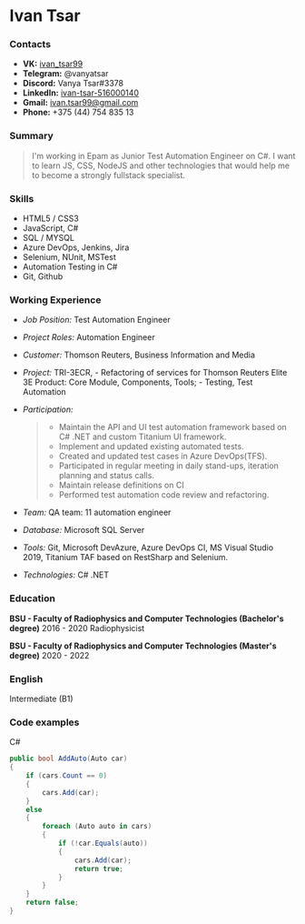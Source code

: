 # Ivan Tsar

### Contacts

- **VK:** [ivan_tsar99](https://vk.com/ivan_tsar99)
- **Telegram:** @vanyatsar
- **Discord:** Vanya Tsar#3378
- **LinkedIn:** [ivan-tsar-516000140](https://www.linkedin.com/in/ivan-tsar-516000140/)
- **Gmail:** [ivan.tsar99@gmail.com](mailto:ivan.tsar99@gmail.com)
- **Phone:** +375 (44) 754 835 13

### Summary

> I'm working in Epam as Junior Test Automation Engineer on C#. I want to learn JS, CSS, NodeJS and other technologies that would help me to become a strongly fullstack specialist.

### Skills

- HTML5 / CSS3
- JavaScript, C#
- SQL / MYSQL
- Azure DevOps, Jenkins, Jira
- Selenium, NUnit, MSTest
- Automation Testing in C#
- Git, Github

### Working Experience

- _Job Position:_ Test Automation Engineer
- _Project Roles:_ Automation Engineer
- _Customer:_ Thomson Reuters, Business Information and Media
- _Project:_ TRI-3ECR, - Refactoring of services for Thomson Reuters Elite 3E Product: Core Module, Components, Tools; - Testing, Test Automation
- _Participation:_

  > - Maintain the API and UI test automation framework based on C# .NET and custom Titanium UI framework.
  > - Implement and updated existing automated tests.
  > - Created and updated test cases in Azure DevOps(TFS).
  > - Participated in regular meeting in daily stand-ups, iteration planning and status calls.
  > - Maintain release definitions on CI
  > - Performed test automation code review and refactoring.

- _Team:_ QA team: 11 automation engineer
- _Database:_ Microsoft SQL Server
- _Tools:_ Git, Microsoft DevAzure, Azure DevOps CI, MS Visual Studio 2019, Titanium TAF based on RestSharp and Selenium.
- _Technologies:_ C# .NET

### Education

**BSU - Faculty of Radiophysics and Computer Technologies (Bachelor's degree)**
2016 - 2020 Radiophysicist

**BSU - Faculty of Radiophysics and Computer Technologies (Master's degree)**
2020 - 2022

### English

Intermediate (B1)

### Code examples

C#

```c#
public bool AddAuto(Auto car)
{
    if (cars.Count == 0)
    {
        cars.Add(car);
    }
    else
    {
        foreach (Auto auto in cars)
        {
            if (!car.Equals(auto))
            {
                cars.Add(car);
                return true;
            }
        }
    }
    return false;
}
```

